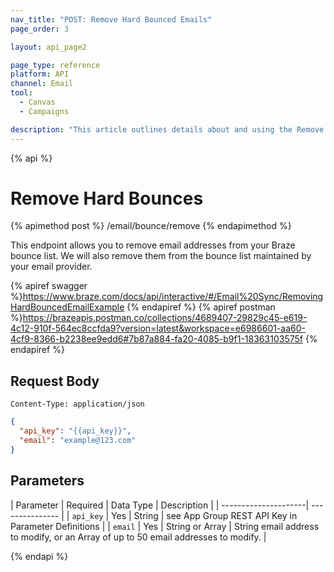 ```yaml
---
nav_title: "POST: Remove Hard Bounced Emails"
page_order: 3

layout: api_page2

page_type: reference
platform: API
channel: Email
tool:
  - Canvas
  - Campaigns

description: "This article outlines details about and using the Remove Hard Bounced Email Addresses Braze endpoint."
---
```


{% api %}

# Remove Hard Bounces

{% apimethod post %}
/email/bounce/remove
{% endapimethod %}

This endpoint allows you to remove email addresses from your Braze bounce list. We will also remove them from the bounce list maintained by your email provider.

{% apiref swagger %}https://www.braze.com/docs/api/interactive/#/Email%20Sync/RemovingHardBouncedEmailExample {% endapiref %}
{% apiref postman %}https://brazeapis.postman.co/collections/4689407-29829c45-e619-4c12-910f-564ec8ccfda9?version=latest&workspace=e6986601-aa60-4cf9-8366-b2238ee9edd6#7b87a884-fa20-4085-b9f1-18363103575f {% endapiref %}

## Request Body

`Content-Type: application/json`

```json
{
  "api_key": "{{api_key}}",
  "email": "example@123.com"
}
```

## Parameters

| Parameter | Required | Data Type | Description |
| ---------------------| --------------- |
| `api_key` | Yes | String | see App Group REST API Key in Parameter Definitions |
| `email` | Yes | String or Array | String email address to modify, or an Array of up to 50 email addresses to modify. |

{% endapi %}
